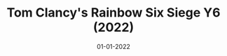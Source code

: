 ---
draft: false
layout: page
title: "Tom Clancy's Rainbow Six Siege Y6 (2022)"
date: 01-01-2022
type: main
categories: ["Game", "Console"]
roles: ["Production Manager"]
external_url: ""
image: assets/credits/rainbow-six-siege-logo.png
excerpt_separator: <!--more-->
---